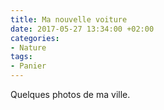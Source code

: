 ```yaml
---
title: Ma nouvelle voiture
date: 2017-05-27 13:34:00 +02:00
categories:
- Nature
tags:
- Panier
---
```


Quelques photos de ma ville.
